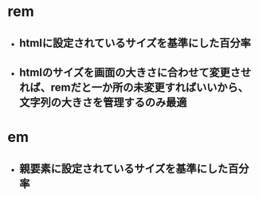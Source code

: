 # rem
- ## htmlに設定されているサイズを基準にした百分率
- ## htmlのサイズを画面の大きさに合わせて変更させれば、remだと一か所の未変更すればいいから、文字列の大きさを管理するのみ最適

# em
- ## 親要素に設定されているサイズを基準にした百分率